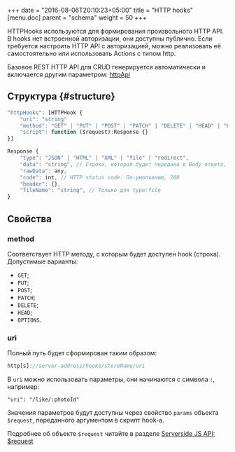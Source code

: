 +++
date = "2016-08-06T20:10:23+05:00"
title = "HTTP hooks"
[menu.doc]
    parent = "schema"
    weight = 50
+++

HTTPHooks используются для формирования произвольного HTTP API. В hooks нет встроенной авторизации,
они доступны публично. Если требуется настроить HTTP API с авторизацией, можно реализовать её самостоятельно
или использовать Actions с типом http.

Базовое REST HTTP API для CRUD генерируется автоматически и включается другим параметром: [httpApi](/doc/store_reference/#http-api)

## Структура {#structure}
~~~javascript
"httpHooks": [HTTPHook {
    "uri": "string"
    "method": "GET" | "PUT" | "POST" | "PATCH" | "DELETE" | "HEAD" | "OPTIONS",
    "script": function ($request):Response {}
}]

Response {
    "type": "JSON" | "HTML" | "XML" | "file" | "redirect",
    "data": "string", // Строка, которая будет передана в Body ответа, либо адрес для редиректа для type:redirect
    "rawData": any,
    "code": int, // HTTP status code. По-умолчанию, 200
    "header": {},
    "fileName": "string", // Только для type:file
}
~~~

## Свойства

### method
Соответствует HTTP методу, с которым будет доступен hook (строка). Допустимые варианты:
*   `GET`;
*   `PUT`;
*   `POST`;
*   `PATCH`;
*   `DELETE`;
*   `HEAD`;
*   `OPTIONS`.

### uri
Полный путь будет сформирован таким образом:
~~~javascript
http[s]://server-address/hooks/storeName/uri
~~~
В `uri` можно использовать параметры, они начинаются с символа `:`, например:
```
"uri": "/like/:photoId"
```
Значения параметров будут доступны через свойство `params` объекта `$request`, переданного аргументом
в скрипт hook-а.

Подробнее об объекте `$request` читайте в разделе [Serverside JS API: $request](/doc/request/)